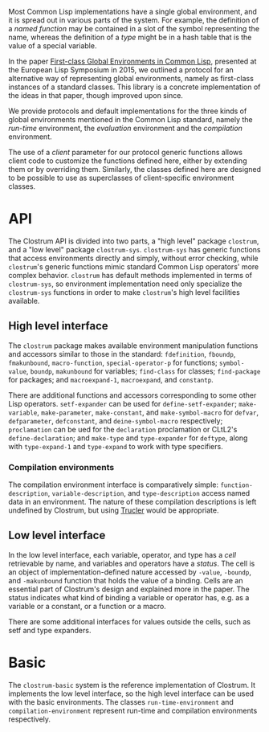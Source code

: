 Most Common Lisp implementations have a single global environment, and
it is spread out in various parts of the system.  For example, the
definition of a *named function* may be contained in a slot of the
symbol representing the name, whereas the definition of a *type* might
be in a hash table that is the value of a special variable.

In the paper [First-class Global Environments in Common
Lisp](http://metamodular.com/SICL/environments.pdf),
presented at the European Lisp Symposium in 2015, we outlined a
protocol for an alternative way of representing global environments,
namely as first-class instances of a standard classes.  This library
is a concrete implementation of the ideas in that paper, though
improved upon since.

We provide protocols and default implementations for the three kinds
of global environments mentioned in the Common Lisp standard, namely
the *run-time* environment, the *evaluation* environment and the
*compilation* environment.

The use of a *client* parameter for our protocol generic functions
allows client code to customize the functions defined here, either by
extending them or by overriding them.  Similarly, the classes defined
here are designed to be possible to use as superclasses of
client-specific environment classes.

# API

The Clostrum API is divided into two parts, a "high level" package `clostrum`, and a "low level" package `clostrum-sys`. `clostrum-sys` has generic functions that access environments directly and simply, without error checking, while `clostrum`'s generic functions mimic standard Common Lisp operators' more complex behavior. `clostrum` has default methods implemented in terms of `clostrum-sys`, so environment implementation need only specialize the `clostrum-sys` functions in order to make `clostrum`'s high level facilities available.

## High level interface

The `clostrum` package makes available environment manipulation functions and accessors similar to those in the standard: `fdefinition`, `fboundp`, `fmakunbound`, `macro-function`, `special-operator-p` for functions; `symbol-value`, `boundp`, `makunbound` for variables; `find-class` for classes; `find-package` for packages; and `macroexpand-1`, `macroexpand`, and `constantp`.

There are additional functions and accessors corresponding to some other Lisp operators. `setf-expander` can be used for `define-setf-expander`; `make-variable`, `make-parameter`, `make-constant`, and `make-symbol-macro` for `defvar`, `defparameter`, `defconstant`, and `deine-symbol-macro` respectively; `proclamation` can be ued for the `declaration` proclamation or CLtL2's `define-declaration`; and `make-type` and `type-expander` for `deftype`, along with `type-expand-1` and `type-expand` to work with type specifiers.

### Compilation environments

The compilation environment interface is comparatively simple: `function-description`, `variable-description`, and `type-description` access named data in an environment. The nature of these compilation descriptions is left undefined by Clostrum, but using [Trucler](https://github.com/s-expressionists/Trucler) would be appropriate.

## Low level interface

In the low level interface, each variable, operator, and type has a _cell_ retrievable by name, and variables and operators have a _status_. The cell is an object of implementation-defined nature accessed by `-value`, `-boundp`, and `-makunbound` function that holds the value of a binding. Cells are an essential part of Clostrum's design and explained more in the paper. The status indicates what kind of binding a variable or operator has, e.g. as a variable or a constant, or a function or a macro.

There are some additional interfaces for values outside the cells, such as setf and type expanders.

# Basic

The `clostrum-basic` system is the reference implementation of Clostrum. It implements the low level interface, so the high level interface can be used with the basic environments. The classes `run-time-environment` and `compilation-environment` represent run-time and compilation environments respectively.
